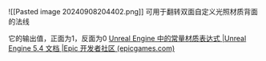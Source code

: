 ![[Pasted image 20240908204402.png]]
可用于翻转双面自定义光照材质背面的法线

它的输出值，正面为1，反面为0
[Unreal Engine 中的常量材质表达式 |Unreal Engine 5.4 文档 |Epic 开发者社区 (epicgames.com)](https://dev.epicgames.com/documentation/en-us/unreal-engine/constant-material-expressions-in-unreal-engine?application_version=5.1#twosidedsign)